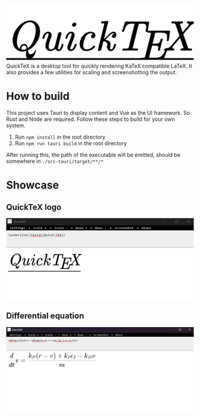 ![Logo for QuickTeX](.github/splash.png)
QuickTeX is a desktop tool for quickly rendering KaTeX compatible LaTeX. It also provides a few utilities for scaling and screenshotting the output.

# How to build
This project uses Tauri to display content and Vue as the UI framework. So Rust and Node are required. Follow these steps to build for your own system.

1. Run `npm install` in the root directory
2. Run `npm run tauri build` in the root directory

After running this, the path of the executable will be emitted, should be somewhere in `./src-tauri/target/**/*`

# Showcase
## QuickTeX logo
![Showcase1](.github/showcase1.png)
## Differential equation
![Showcase2](.github/showcase2.png)